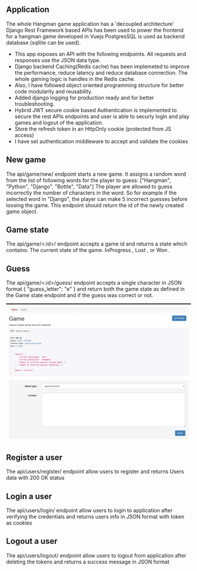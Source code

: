 Application
-----------------------
The whole Hangman game application has a 'decoupled architecture'
Django Rest Framework based APIs has been used to power the frontend for a hangman game developed in Vuejs
PostgresSQL is used as backend database (sqllite can be used).
* This app exposes an API with the following endpoints. All requests and responses use the JSON data type.  
* Django backend Caching(Redis cache) has been implemeted to improve the performance, reduce latency and
 reduce database connection. The whole gaming logic is handles in the Redis cache.  
* Also, I have followed object oriented programming structure for better
code modularity and reusability.
* Added django logging for production ready and for better troubleshooting.  
* Hybrid JWT secure cookie based Authentication is implemented to secure the rest APIs endpoints and user is 
able to securly login and play games and logout of the application.
* Store the refresh token in an HttpOnly cookie (protected from JS access)
* I have set authentication middleware to accept and validate the cookies

New game
-----------------------
The api/game/new/ endpoint starts a new game. It assigns a random word from the list of following words for the player to guess:
["Hangman", "Python", "Django", "Bottle", "Data"]
The player are allowed to guess incorrectly the number of characters in the word. So for example if the selected word in "Django", 
the player can make 5 incorrect guesses before loosing the game.
This endpoint should return the id of the newly created game object.

Game state
------------------------
The api/game/<:id>/ endpoint accepts a game id and returns a state which contains:
The current state of the game. InProgress , Lost , or Won .

Guess
--------------------------
The api/game/<:id>/guess/ endpoint accepts a single character in JSON format 
{
"guess_letter": "e"
}
and return both the game state as defined in the Game state endpoint and if the guess was correct or not.

![A game status image](./static/game_status_image.png)

Register a user
-----------------------
The api/users/register/ endpoint allow users to register and returns Users data with 200 OK status

Login a user
-----------------------
The api/users/login/ endpoint allow users to login to application after verifying the credentials 
and returns users info in JSON format with token as cookies

Logout a user
-----------------------
The api/users/logout/ endpoint allow users to logout from application after deleting the tokens 
and returns a success message in JSON format
